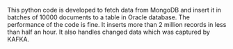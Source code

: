 This python code is developed to fetch data from MongoDB and insert it in batches of 10000 documents to a table in Oracle database. The performance of the code is fine. It inserts more than 2 million records in less than half an hour.
It also handles changed data which was captured by KAFKA. 
